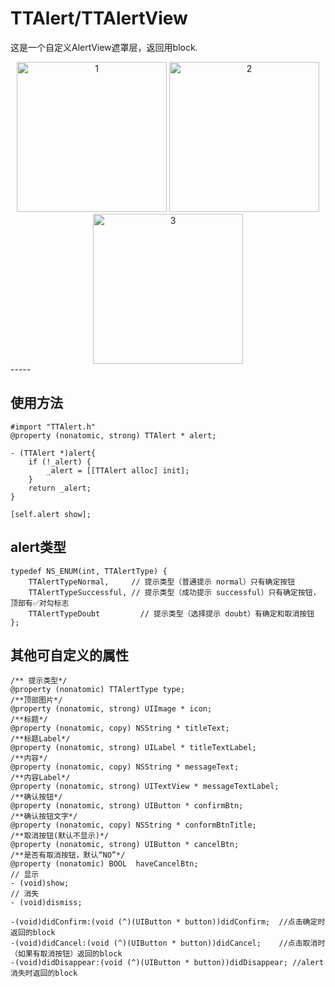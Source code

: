 # TTAlert/TTAlertView

这是一个自定义AlertView遮罩层，返回用block.  
<div  align="center">
<img src="http://static.oschina.net/uploads/space/2016/1102/122235_zMdI_927576.png" width = "240" alt="1"  />
<img src="http://static.oschina.net/uploads/space/2016/1102/122400_kce2_927576.png" width = "240" alt="2"  />
<img src="http://static.oschina.net/uploads/space/2016/1102/122430_wb81_927576.png" width = "240" alt="3"  />   
</div>
-----  
   
## 使用方法
```objc
#import "TTAlert.h"   
@property (nonatomic, strong) TTAlert * alert;   
   
- (TTAlert *)alert{   
    if (!_alert) {   
        _alert = [[TTAlert alloc] init];   
    }   
    return _alert;   
}   
   
[self.alert show];   
```
   

## alert类型   
```objc
typedef NS_ENUM(int, TTAlertType) {   
    TTAlertTypeNormal,     // 提示类型（普通提示 normal）只有确定按钮   
    TTAlertTypeSuccessful, // 提示类型（成功提示 successful）只有确定按钮，顶部有✅对勾标志   
    TTAlertTypeDoubt	     // 提示类型（选择提示 doubt）有确定和取消按钮   
};   
```

## 其他可自定义的属性 
```objc
/** 提示类型*/   
@property (nonatomic) TTAlertType type;   
/**顶部图片*/   
@property (nonatomic, strong) UIImage * icon;   
/**标题*/   
@property (nonatomic, copy) NSString * titleText;   
/**标题Label*/   
@property (nonatomic, strong) UILabel * titleTextLabel;   
/**内容*/   
@property (nonatomic, copy) NSString * messageText;   
/**内容Label*/   
@property (nonatomic, strong) UITextView * messageTextLabel;   
/**确认按钮*/   
@property (nonatomic, strong) UIButton * confirmBtn;   
/**确认按钮文字*/   
@property (nonatomic, copy) NSString * conformBtnTitle;   
/**取消按钮(默认不显示)*/   
@property (nonatomic, strong) UIButton * cancelBtn;   
/**是否有取消按钮，默认“NO”*/   
@property (nonatomic) BOOL  haveCancelBtn;   
// 显示   
- (void)show;   
// 消失   
- (void)dismiss;   
   
-(void)didConfirm:(void (^)(UIButton * button))didConfirm;  //点击确定时返回的block   
-(void)didCancel:(void (^)(UIButton * button))didCancel;    //点击取消时（如果有取消按钮）返回的block   
-(void)didDisappear:(void (^)(UIButton * button))didDisappear; //alert消失时返回的block   
```
